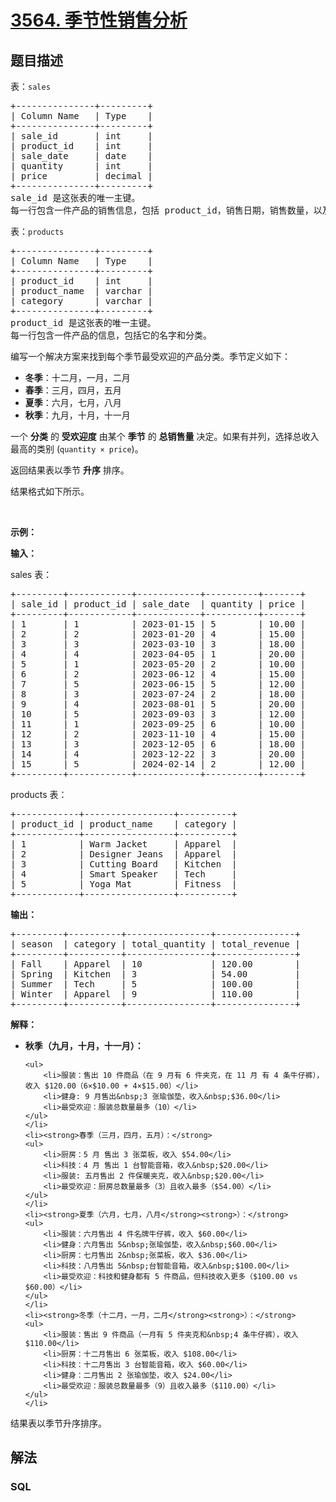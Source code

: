 # [3564. 季节性销售分析](https://leetcode.cn/problems/seasonal-sales-analysis)

## 题目描述

<!-- 这里写题目描述 -->

<p>表：<code>sales</code></p>

<pre>
+---------------+---------+
| Column Name   | Type    |
+---------------+---------+
| sale_id       | int     |
| product_id    | int     |
| sale_date     | date    |
| quantity      | int     |
| price         | decimal |
+---------------+---------+
sale_id 是这张表的唯一主键。
每一行包含一件产品的销售信息，包括 product_id，销售日期，销售数量，以及单价。
</pre>

<p>表：<code>products</code></p>

<pre>
+---------------+---------+
| Column Name   | Type    |
+---------------+---------+
| product_id    | int     |
| product_name  | varchar |
| category      | varchar |
+---------------+---------+
product_id 是这张表的唯一主键。
每一行包含一件产品的信息，包括它的名字和分类。
</pre>

<p>编写一个解决方案来找到每个季节最受欢迎的产品分类。季节定义如下：</p>

<ul>
	<li><strong>冬季</strong>：十二月，一月，二月</li>
	<li><strong>春季</strong>：三月，四月，五月</li>
	<li><strong>夏季</strong>：六月，七月，八月</li>
	<li><strong>秋季</strong>：九月，十月，十一月</li>
</ul>

<p>一个 <strong>分类</strong>&nbsp;的 <b>受欢迎度</b>&nbsp;由某个 <strong>季节</strong>&nbsp;的 <strong>总销售量</strong>&nbsp;决定。如果有并列，选择总收入最高的类别 (<code>quantity × price</code>)。</p>

<p>返回结果表以季节 <strong>升序</strong>&nbsp;排序。</p>

<p>结果格式如下所示。</p>

<p>&nbsp;</p>

<p><strong class="example">示例：</strong></p>

<div class="example-block">
<p><strong>输入：</strong></p>

<p>sales 表：</p>

<pre class="example-io">
+---------+------------+------------+----------+-------+
| sale_id | product_id | sale_date  | quantity | price |
+---------+------------+------------+----------+-------+
| 1       | 1          | 2023-01-15 | 5        | 10.00 |
| 2       | 2          | 2023-01-20 | 4        | 15.00 |
| 3       | 3          | 2023-03-10 | 3        | 18.00 |
| 4       | 4          | 2023-04-05 | 1        | 20.00 |
| 5       | 1          | 2023-05-20 | 2        | 10.00 |
| 6       | 2          | 2023-06-12 | 4        | 15.00 |
| 7       | 5          | 2023-06-15 | 5        | 12.00 |
| 8       | 3          | 2023-07-24 | 2        | 18.00 |
| 9       | 4          | 2023-08-01 | 5        | 20.00 |
| 10      | 5          | 2023-09-03 | 3        | 12.00 |
| 11      | 1          | 2023-09-25 | 6        | 10.00 |
| 12      | 2          | 2023-11-10 | 4        | 15.00 |
| 13      | 3          | 2023-12-05 | 6        | 18.00 |
| 14      | 4          | 2023-12-22 | 3        | 20.00 |
| 15      | 5          | 2024-02-14 | 2        | 12.00 |
+---------+------------+------------+----------+-------+
</pre>

<p>products 表：</p>

<pre class="example-io">
+------------+-----------------+----------+
| product_id | product_name    | category |
+------------+-----------------+----------+
| 1          | Warm Jacket     | Apparel  |
| 2          | Designer Jeans  | Apparel  |
| 3          | Cutting Board   | Kitchen  |
| 4          | Smart Speaker   | Tech     |
| 5          | Yoga Mat        | Fitness  |
+------------+-----------------+----------+
</pre>

<p><strong>输出：</strong></p>

<pre class="example-io">
+---------+----------+----------------+---------------+
| season  | category | total_quantity | total_revenue |
+---------+----------+----------------+---------------+
| Fall    | Apparel  | 10             | 120.00        |
| Spring  | Kitchen  | 3              | 54.00         |
| Summer  | Tech     | 5              | 100.00        |
| Winter  | Apparel  | 9              | 110.00        |
+---------+----------+----------------+---------------+
</pre>

<p><strong>解释：</strong></p>

<ul>
	<li><strong>秋季（九月，十月，十一月）：</strong>

	<ul>
		<li>服装：售出 10 件商品（在 9 月有 6 件夹克，在 11 月 有 4 条牛仔裤），收入 $120.00（6×$10.00 + 4×$15.00）</li>
		<li>健身: 9 月售出&nbsp;3 张瑜伽垫，收入&nbsp;$36.00</li>
		<li>最受欢迎：服装总数量最多（10）</li>
	</ul>
	</li>
	<li><strong>春季（三月，四月，五月）：</strong>
	<ul>
		<li>厨房：5 月 售出 3 张菜板，收入 $54.00</li>
		<li>科技：4 月 售出 1 台智能音箱，收入&nbsp;$20.00</li>
		<li>服装: 五月售出 2 件保暖夹克，收入&nbsp;$20.00</li>
		<li>最受欢迎：厨房总数量最多（3）且收入最多（$54.00）</li>
	</ul>
	</li>
	<li><strong>夏季（六月，七月，八月</strong><strong>）：</strong>
	<ul>
		<li>服装：六月售出 4 件名牌牛仔裤，收入 $60.00</li>
		<li>健身：六月售出 5&nbsp;张瑜伽垫，收入&nbsp;$60.00</li>
		<li>厨房：七月售出 2&nbsp;张菜板，收入 $36.00</li>
		<li>科技：八月售出 5&nbsp;台智能音箱，收入&nbsp;$100.00</li>
		<li>最受欢迎：科技和健身都有 5 件商品，但科技收入更多（$100.00 vs $60.00）</li>
	</ul>
	</li>
	<li><strong>冬季（十二月，一月，二月</strong><strong>）：</strong>
	<ul>
		<li>服装：售出 9 件商品（一月有 5 件夹克和&nbsp;4 条牛仔裤），收入 $110.00</li>
		<li>厨房：十二月售出 6 张菜板，收入 $108.00</li>
		<li>科技：十二月售出 3 台智能音箱，收入 $60.00</li>
		<li>健身：二月售出 2 张瑜伽垫，收入 $24.00</li>
		<li>最受欢迎：服装总数量最多（9）且收入最多（$110.00）</li>
	</ul>
	</li>
</ul>

<p>结果表以季节升序排序。</p>
</div>


## 解法

<!-- 这里可写通用的实现逻辑 -->

<!-- tabs:start -->

### **SQL**

<!-- 这里可写当前语言的特殊实现逻辑 -->

```sql

```

<!-- tabs:end -->
